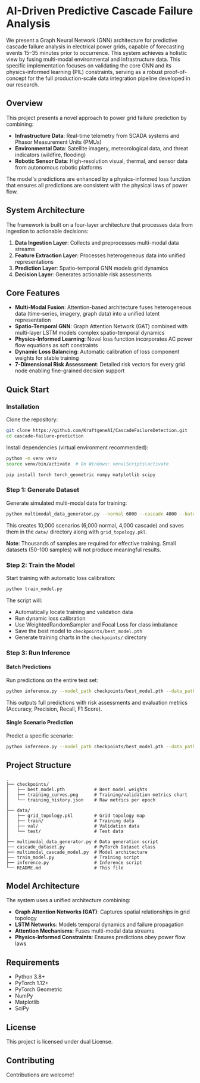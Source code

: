 # AI-Driven Predictive Cascade Failure Analysis

We present a Graph Neural Network (GNN) architecture for predictive cascade failure analysis in electrical power grids, capable of forecasting events 15–35 minutes prior to occurrence. This system achieves a holistic view by fusing multi-modal environmental and infrastructure data. This specific implementation focuses on validating the core GNN and its physics-informed learning (PIL) constraints, serving as a robust proof-of-concept for the full production-scale data integration pipeline developed in our research.

## Overview

This project presents a novel approach to power grid failure prediction by combining:

- **Infrastructure Data**: Real-time telemetry from SCADA systems and Phasor Measurement Units (PMUs)
- **Environmental Data**: Satellite imagery, meteorological data, and threat indicators (wildfire, flooding)
- **Robotic Sensor Data**: High-resolution visual, thermal, and sensor data from autonomous robotic platforms

The model's predictions are enhanced by a physics-informed loss function that ensures all predictions are consistent with the physical laws of power flow.

## System Architecture

The framework is built on a four-layer architecture that processes data from ingestion to actionable decisions:

1. **Data Ingestion Layer**: Collects and preprocesses multi-modal data streams
2. **Feature Extraction Layer**: Processes heterogeneous data into unified representations
3. **Prediction Layer**: Spatio-temporal GNN models grid dynamics
4. **Decision Layer**: Generates actionable risk assessments

## Core Features

- **Multi-Modal Fusion**: Attention-based architecture fuses heterogeneous data (time-series, imagery, graph data) into a unified latent representation
- **Spatio-Temporal GNN**: Graph Attention Network (GAT) combined with multi-layer LSTM models complex spatio-temporal dynamics
- **Physics-Informed Learning**: Novel loss function incorporates AC power flow equations as soft constraints
- **Dynamic Loss Balancing**: Automatic calibration of loss component weights for stable training
- **7-Dimensional Risk Assessment**: Detailed risk vectors for every grid node enabling fine-grained decision support

## Quick Start

### Installation

Clone the repository:

```bash
git clone https://github.com/KraftgeneAI/CascadeFailureDetection.git
cd cascade-failure-prediction
```

Install dependencies (virtual environment recommended):

```bash
python -m venv venv
source venv/bin/activate  # On Windows: venv\Scripts\activate

pip install torch torch_geometric numpy matplotlib scipy
```

### Step 1: Generate Dataset

Generate simulated multi-modal data for training:

```bash
python multimodal_data_generator.py --normal 6000 --cascade 4000 --batch-size 100 --output-dir data
```

This creates 10,000 scenarios (6,000 normal, 4,000 cascade) and saves them in the `data/` directory along with `grid_topology.pkl`.

**Note**: Thousands of samples are required for effective training. Small datasets (50-100 samples) will not produce meaningful results.

### Step 2: Train the Model

Start training with automatic loss calibration:

```bash
python train_model.py
```

The script will:
- Automatically locate training and validation data
- Run dynamic loss calibration
- Use WeightedRandomSampler and Focal Loss for class imbalance
- Save the best model to `checkpoints/best_model.pth`
- Generate training charts in the `checkpoints/` directory

### Step 3: Run Inference

#### Batch Predictions

Run predictions on the entire test set:

```bash
python inference.py --model_path checkpoints/best_model.pth --data_path data/test --batch --output test_predictions.json
```

This outputs full predictions with risk assessments and evaluation metrics (Accuracy, Precision, Recall, F1 Score).

#### Single Scenario Prediction

Predict a specific scenario:

```bash
python inference.py --model_path checkpoints/best_model.pth --data_path data/test --scenario_idx 0 --output single_prediction.json
```

## Project Structure

```
.
├── checkpoints/
│   ├── best_model.pth           # Best model weights
│   ├── training_curves.png      # Training/validation metrics chart
│   └── training_history.json    # Raw metrics per epoch
│
├── data/
│   ├── grid_topology.pkl        # Grid topology map
│   ├── train/                   # Training data
│   ├── val/                     # Validation data
│   └── test/                    # Test data
│
├── multimodal_data_generator.py # Data generation script
├── cascade_dataset.py           # PyTorch Dataset class
├── multimodal_cascade_model.py  # Model architecture
├── train_model.py               # Training script
├── inference.py                 # Inference script
└── README.md                    # This file
```

## Model Architecture

The system uses a unified architecture combining:

- **Graph Attention Networks (GAT)**: Captures spatial relationships in grid topology
- **LSTM Networks**: Models temporal dynamics and failure propagation
- **Attention Mechanisms**: Fuses multi-modal data streams
- **Physics-Informed Constraints**: Ensures predictions obey power flow laws

## Requirements

- Python 3.8+
- PyTorch 1.12+
- PyTorch Geometric
- NumPy
- Matplotlib
- SciPy

## License

This project is licensed under dual License.

## Contributing

Contributions are welcome! 
